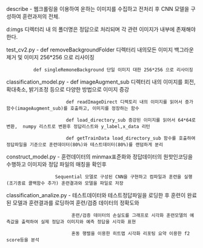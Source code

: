 describe - 웹크롤링을 이용하여 운하는 이미지를 수집하고 전처리 후 CNN 모델을 구성하여 훈련과저의 전체.

d:imgs 디렉터리 내 의 폴더명은 정답으로 처리되며 각 관련 이미지가 내부에 존재해야 한다.

test_cv2.py - def removeBackgroundFolder 디렉터리 내의모든 이미지 백그라운 제거 및 이미지 256*256 으로 리사이징

              def singleRemoneBackground 단일 이미지 대한 256*256 으로 리사이징

classification_model.py - def imageAugment_sub 디렉터리 내의 이미지를 회전, 확대축소, 밝기조정 등으로 다양한 방법으로 이미지 증강

                          def readImageDirect 디렉토리 내의 이미지를 읽어서 증가함수(imageAugment_sub)를 호출하고, 이미지를 정장하는 함수

                          def load_directory_sub 증강된 이미지를 읽어서 64*64로 변환,  numpy 리스트로 변환후 정답리스트와 y_label,x_data 리턴

                          def getTrainData load_directory_sub 함수를 호출하여 정답파일을 기준으로 훈련데이터(80%)와 테스트데이터(80%)를 랜덤하게 분리

construct_model.py - 훈련데이터의 minmax표준화와 정답데이터의 원핫인코딩을 수행하고 이미지와 정답 파일의 매칭을 확인후 

                      Sequential 모델로 구성된 CNN을 구현하고 컴파일과 훈련을 실행(조기종료 콜백함수 추가) 훈련결과와 모델을 파일로 저장

classification_analize.py - 테스트데이터와 테스트정답파일을 로딩한 후 훈련이 완료된 모델과 훈련결과를 로딩하여 훈련/검증 데이터의 정확도와 

                            훈련/검증 데이터의 손실도를 그래프로 시각화 훈련모델의 예측값을 출력하여 실제 정답과 이미지와 예측 정답을 시각화 표현
 
                            혼동 행렬을 이용한 히트맵 시각화 리포팅 요약 이용한 f2 score등을 분석
                          

